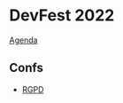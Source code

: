 # DevFest 2022

[Agenda](https://devfest.gdglille.org/agenda/index.html)

## Confs

 - [RGPD](./rgpd_pour_les_devs.md)